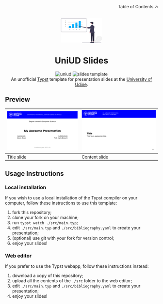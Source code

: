 <!-- ToC hint -->
<div align=right>Table of Contents ↗️</div>

<!-- Header -->
<br/>
<p align="center">
    <a href="https://github.com/davidedellagiustina/uniud-slides">
        <img src="./.github/assets/logo.png" alt="Logo" height=80>
    </a>
    <h1 align="center">UniUD Slides</h1>
    <p align="center">
        <img src="https://img.shields.io/static/v1?label=&message=uniud&color=0000ff" alt="uniud">
        <img src="https://img.shields.io/static/v1?label=template&message=slides&color=orange" alt="slides template">
        <br/>
        An unofficial <a href="https://typst.app">Typst</a> template for presentation slides at the <a href="https://www.uniud.it/it">University of Udine</a>.
        <br/>
    </p>
</p>

<!-- Readme contents -->

## Preview

| <img src="./.github/assets/slide-title.png" width="500"> | <img src="./.github/assets/slide-content.png" width="500"> |
| -------------------------------------------------------- | ---------------------------------------------------------- |
| Title slide                                              | Content slide                                              |

## Usage Instructions

### Local installation

If you wish to use a local installation of the Typst compiler on your computer, follow these instructions to use this template:
1. fork this repository;
2. clone your fork on your machine;
3. run `typst watch ./src/main.typ`;
4. edit `./src/main.typ` and `./src/bibliography.yaml` to create your presentation;
5. (optional) use git with your fork for version control;
6. enjoy your slides!

### Web editor

If you prefer to use the Typst webapp, follow these instructions instead:
1. download a copy of this repository;
2. upload all the contents of the `./src` folder to the web editor;
3. edit `./src/main.typ` and `./src/bibliography.yaml` to create your presentation;
4. enjoy your slides!
